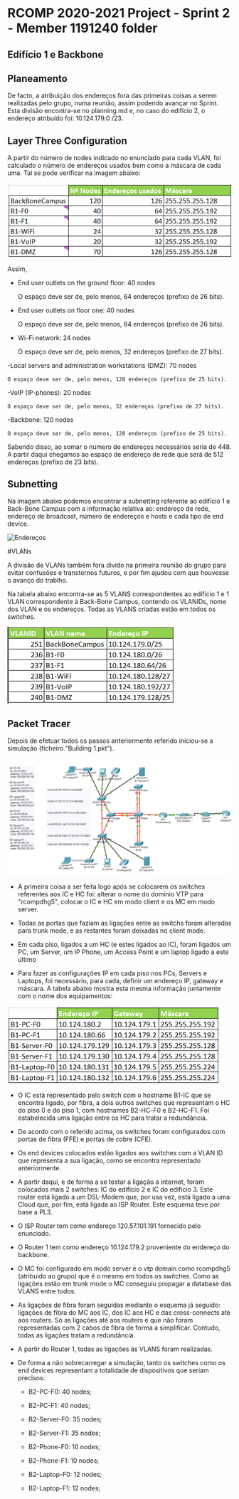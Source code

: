 RCOMP 2020-2021 Project - Sprint 2 - Member 1191240 folder
===========================================
## Edifício 1 e Backbone

## Planeamento

De facto, a atribuição dos endereços fora das primeiras coisas a serem realizadas pelo grupo, numa reunião, assim podendo avançar no Sprint. Esta divisão encontra-se no planning.md e, no caso do edifício 2, o endereço atribuído foi: 10.124.179.0 /23.

## Layer Three Configuration

A partir do número de nodes indicado no enunciado para cada VLAN, foi calculado o número de endereços usados bem como a máscara de cada uma. Tal se pode verificar na imagem abaixo:

![VLANs+Mais](VLANs+Mais.png)

Assim,

- End user outlets on the ground floor: 40 nodes

	O espaço deve ser de, pelo menos, 64 endereços (prefixo de 26 bits).

- End user outlets on floor one: 40 nodes

	O espaço deve ser de, pelo menos, 64 endereços (prefixo de 26 bits).

- Wi-Fi network: 24 nodes

	O espaço deve ser de, pelo menos, 32 endereços (prefixo de 27 bits).

-Local servers and administration workstations (DMZ): 70 nodes

	O espaço deve ser de, pelo menos, 128 endereços (prefixo de 25 bits).

-VoIP (IP-phones): 20 nodes

	O espaço deve ser de, pelo menos, 32 endereços (prefixo de 27 bits).

-Backbone: 120 nodes

	O espaço deve ser de, pelo menos, 128 endereços (prefixo de 25 bits).

Sabendo disso, ao somar o número de endereços necessários seria de 448. A partir daqui chegamos ao espaço de endereço de rede que será de 512 endereços (prefixo de 23 bits).

## Subnetting

Na imagem abaixo podemos encontrar a subnetting referente ao edifício 1 e Back-Bone Campus com a informação relativa ao: endereço de rede, endereço de broadcast, número de endereços e hosts e cada tipo de end device.

  ![Endereços](Endereços.png)

#VLANs

A divisão de VLANs também fora divido na primeira reunião do grupo para evitar confusões e transtornos futuros, e por fim ajudou com que houvesse o avanço do trablho. 

Na tabela abaixo encontra-se as 5 VLANS correspondentes ao edifício 1 e  1 VLAN correspondente à Back-Bone Campus, contendo os VLANIDs, nome dos VLAN e os endereços. Todas as VLANS criadas estão em todos os switches.

![VLANIDS+Mais](VLANSIDS+Mais.png)

## Packet Tracer

Depois de efetuar todos os passos anteriormente referido iniciou-se a simulação (ficheiro "Building 1.pkt").

![Building1_PKT](Building1_PKT.png)

 - A primeira coisa a ser feita logo após se colocarem os switches referentes aos IC e HC foi: alterar o nome do domínio VTP para "rcompdhg5", colocar o IC e HC em modo client e os MC em modo server. 

 - Todas as portas que faziam as ligações entre as switchs foram alteradas para trunk mode, e as restantes foram deixadas no client mode.
 - Em cada piso, ligados a um HC (e estes ligados ao IC), foram ligados um PC, um Server, um IP Phone, um Access Point e um laptop ligado a este último
 - Para fazer as configurações IP em cada piso nos PCs, Servers e Laptops, foi necessário, para cada, definir um endereço IP, gateway e máscara. A tabela abaixo mostra esta mesma informação juntamente com o nome dos equipamentos:

![Devices_Info](Devices_Info.png)

 - O IC está representado pelo switch com o hostname B1-IC que se encontra ligado, por fibra, a dois outros switches que representam o HC do piso 0 e do piso 1, com hostnames B2-HC-F0 e B2-HC-F1. Foi estabelecida uma ligação entre os HC para tratar a redundância.

 - De acordo com o referido acima, os switches foram configurados com portas de fibra (FFE) e portas de cobre (CFE).

 - Os end devices colocados estão ligados aos switches com a VLAN ID que representa a sua ligação, como se encontra representado anteriormente.

 - A partir daqui, e de forma a se testar a ligação à internet, foram colocados mais 2 switches: IC do edifício 2 e IC do edifício 3. Este router está ligado a um DSL-Modem que, por usa vez, está ligado a uma Cloud que, por fim, está ligada ao ISP Router. Este esquema teve por base a PL3.

 - O ISP Router tem como endereço 120.57.101.191 fornecido pelo enunciado.

 - O Router 1 tem como endereço 10.124.179.2 proveniente do endereço do backbone.

 - O MC foi configurado em modo server e o vtp domain como rcompdhg5 (atribuído ao grupo) que é o mesmo em todos os switches. Como as ligações estão em trunk mode o MC conseguiu propagar a database das VLANS entre todos.

 - As ligações de fibra foram seguidas mediante o esquema já seguido: ligações de fibra do MC aos IC, dos IC aos HC e das cross-connects até aos routers. Só as ligações até aos routers é que não foram representadas com 2 cabos de fibra de forma a simplificar. Contudo, todas as ligações tratam a redundância.

 - A partir do Router 1, todas as ligações às VLANS foram realizadas.
- De forma a não sobrecarregar a simulação, tanto os switches como os end devices representam a totalidade de dispositivos que seriam precisos:

	* B2-PC-F0: 40 nodes;

	* B2-PC-F1: 40 nodes;

	* B2-Server-F0: 35 nodes;

	* B2-Server-F1: 35 nodes;

	* B2-Phone-F0: 10 nodes;

	* B2-Phone-F1: 10 nodes;

	* B2-Laptop-F0: 12 nodes;

	* B2-Laptop-F1: 12 nodes;